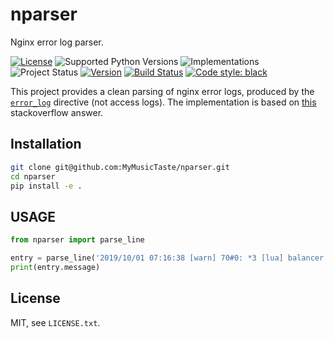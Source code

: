 # nparser
Nginx error log parser.

[![License](https://img.shields.io/pypi/l/nginx-error-log.svg)](https://github.com/madsmtm/nginx-error-log/blob/master/LICENSE.txt)
![Supported Python Versions](https://img.shields.io/pypi/pyversions/nginx-error-log.svg)
![Implementations](https://img.shields.io/pypi/implementation/nginx-error-log.svg)
![Project Status](https://img.shields.io/pypi/status/nginx-error-log.svg)
[![Version](https://img.shields.io/pypi/v/nginx-error-log.svg)](https://pypi.org/project/nginx-error-log/)
[![Build Status](https://travis-ci.com/madsmtm/nginx-error-log.svg)](https://travis-ci.com/madsmtm/nginx-error-log)
[![Code style: black](https://img.shields.io/badge/code%20style-black-000000.svg)](https://github.com/ambv/black)

This project provides a clean parsing of nginx error logs, produced by the
[`error_log`](https://nginx.org/en/docs/ngx_core_module.html#error_log) directive (not
access logs). The implementation is based on
[this](https://stackoverflow.com/a/26125951) stackoverflow answer.


## Installation
```sh
git clone git@github.com:MyMusicTaste/nparser.git
cd nparser
pip install -e .
```

## USAGE

```python
from nparser import parse_line

entry = parse_line('2019/10/01 07:16:38 [warn] 70#0: *3 [lua] balancer.lua:718: redistributeIndices(): [ringbalancer 4] redistributed indices, size=10000, dropped=10000, assigned=0, left unassigned=10000, context: ngx.timer')
print(entry.message)
```


## License
MIT, see `LICENSE.txt`.
